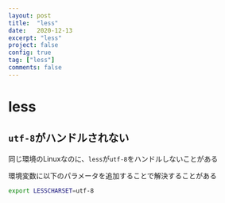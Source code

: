 ```yaml
---
layout: post
title:  "less"
date:   2020-12-13
excerpt: "less"
project: false
config: true
tag: ["less"]
comments: false
---
```


# less

## `utf-8`がハンドルされない

同じ環境のLinuxなのに、`less`が`utf-8`をハンドルしないことがある  

環境変数に以下のパラメータを追加することで解決することがある  

```sh
export LESSCHARSET=utf-8
```
